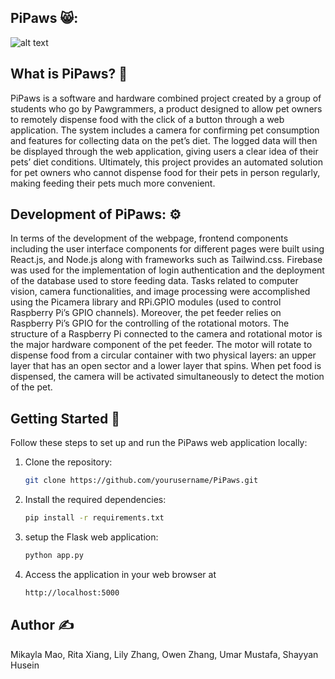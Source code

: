 <!-- ## Video: 🎥
[![PiPaws Video](front-end/src/assets/pipawsYT.png)](https://youtu.be/w9p5YQA9ulU) -->

## PiPaws 😸: 

![alt text](front-end/src/assets/image.jpg)

## What is PiPaws? 🤔
PiPaws is a software and hardware combined project created by a group of students who go by Pawgrammers, a product designed to allow pet owners to remotely dispense food with the click of a button through a web application. The system includes a camera for confirming pet consumption and features for collecting data on the pet’s diet. The logged data will then be displayed through the web application, giving users a clear idea of their pets’ diet conditions. Ultimately, this project provides an automated solution for pet owners who cannot dispense food for their pets in person regularly, making feeding their pets much more convenient.

## Development of PiPaws: ⚙
In terms of the development of the webpage, frontend components including the user interface components for different pages were built using React.js, and Node.js along with frameworks such as Tailwind.css. Firebase was used for the implementation of login authentication and the deployment of the database used to store feeding data. Tasks related to computer vision, camera functionalities, and image processing were accomplished using the Picamera library and RPi.GPIO modules (used to control Raspberry Pi’s GPIO channels). Moreover, the pet feeder relies on Raspberry Pi’s GPIO for the controlling of the rotational motors. The structure of a Raspberry Pi connected to the camera and rotational motor is the major hardware component of the pet feeder. The motor will rotate to dispense food from a circular container with two physical layers: an upper layer that has an open sector and a lower layer that spins. When pet food is dispensed, the camera will be activated simultaneously to detect the motion of the pet.

## Getting Started 🏁

Follow these steps to set up and run the PiPaws web application locally:

1. Clone the repository:

   ```bash
   git clone https://github.com/yourusername/PiPaws.git

2. Install the required dependencies:
   ```bash
   pip install -r requirements.txt

3. setup the Flask web application:
    ```bash
    python app.py

4. Access the application in your web browser at
    ```bash
    http://localhost:5000


## Author ✍️
Mikayla Mao,
Rita Xiang,
Lily Zhang,
Owen Zhang,
Umar Mustafa,
Shayyan Husein
